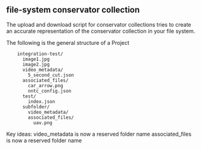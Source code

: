 ## file-system conservator collection
The upload and download script for conservator collections tries to create an accurate representation of the conservator collection in your file system.

The following is the general structure of a Project

```/
    integration-test/
      image1.jpg
      image2.jpg
      video_metadata/
        5_second_cut.json
      associated_files/
        car_arrow.png
        nntc_config.json
      test/
        index.json
      subfolder/
        video_metadata/
        associated_files/
          uav.png
```
Key ideas:
  video_metadata is now a reserved folder name
  associated_files is now a reserved folder name
